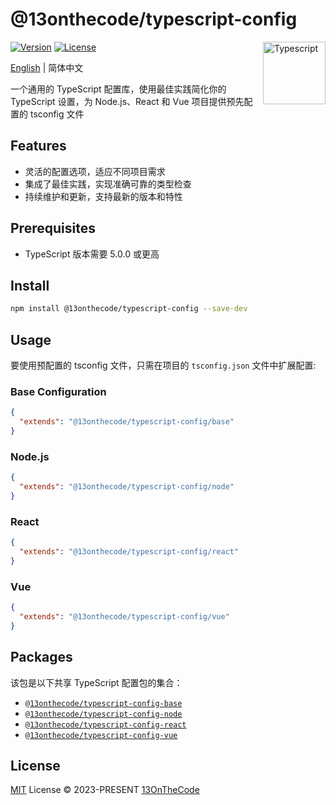 # @13onthecode/typescript-config

<img src="https://github-production-user-asset-6210df.s3.amazonaws.com/137921275/258572450-d0a2270e-45ad-4ed4-aed0-b5c0a2eea988.svg" width="100" height="100" align="right" alt="Typescript" />

[![Version](https://img.shields.io/npm/v/@13onthecode/typescript-config?color=1976d2&label=)](https://www.npmjs.com/package/@13onthecode/typescript-config)
[![License](https://img.shields.io/npm/l/@13onthecode/typescript-config?color=1976d2&label=)](LICENSE.md)

[English](README.md) | 简体中文

一个通用的 TypeScript 配置库，使用最佳实践简化你的 TypeScript 设置，为 Node.js、React 和 Vue 项目提供预先配置的 tsconfig 文件

## Features
- 灵活的配置选项，适应不同项目需求
- 集成了最佳实践，实现准确可靠的类型检查
- 持续维护和更新，支持最新的版本和特性

## Prerequisites

- TypeScript 版本需要 5.0.0 或更高

## Install

```bash
npm install @13onthecode/typescript-config --save-dev
```

## Usage

要使用预配置的 tsconfig 文件，只需在项目的 `tsconfig.json` 文件中扩展配置:

### Base Configuration

```json
{
  "extends": "@13onthecode/typescript-config/base"
}
```

### Node.js

```json
{
  "extends": "@13onthecode/typescript-config/node"
}
```

### React

```json
{
  "extends": "@13onthecode/typescript-config/react"
}
```

### Vue

```json
{
  "extends": "@13onthecode/typescript-config/vue"
}
```

## Packages

该包是以下共享 TypeScript 配置包的集合：

- [`@13onthecode/typescript-config-base`](https://github.com/13OnTheCode/typescript-config/tree/main/packages/base)
- [`@13onthecode/typescript-config-node`](https://github.com/13OnTheCode/typescript-config/tree/main/packages/node)
- [`@13onthecode/typescript-config-react`](https://github.com/13OnTheCode/typescript-config/tree/main/packages/react)
- [`@13onthecode/typescript-config-vue`](https://github.com/13OnTheCode/typescript-config/tree/main/packages/vue)

## License

[MIT](LICENSE.md) License &copy; 2023-PRESENT [13OnTheCode](https://github.com/13OnTheCode)
